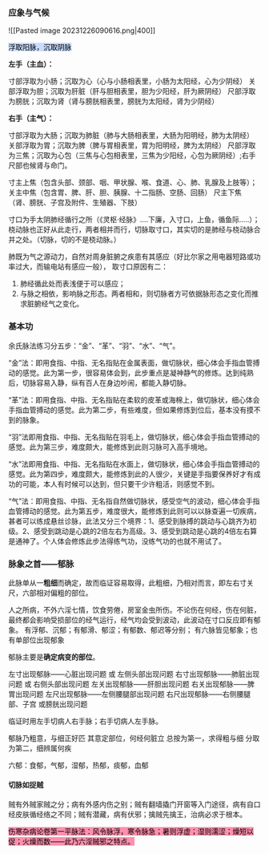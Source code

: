 ### 应象与气候
![[Pasted image 20231226090616.png|400]]

<mark style="background: #ADCCFFA6;">浮取阳脉，沉取阴脉</mark>

**左手（主血）：**

寸部浮取为小肠；沉取为心（心与小肠相表里，小肠为太阳经，心为少阴经）
关部浮取为胆；沉取为肝脏（肝与胆相表里，胆为少阳经，肝为厥阴经）
尺部浮取为膀胱；沉取为肾（肾与膀胱相表里，膀胱为太阳经，肾为少阴经）

**右手（主气）：**

寸部浮取为大肠；沉取为肺脏（肺与大肠相表里，大肠为阳明经，肺为太阴经）
关部浮取为胃；沉取为脾（脾与胃相表里，胃为阳明经，脾为太阴经）
尺部浮取为三焦；沉取为心包（三焦与心包相表里，三焦为少阳经，心包为厥阴经）;右手尺部也候肾与命门。


寸主上焦（包含头部、颈部、咽、甲状腺、喉、食道、心、肺、乳腺及上肢等）；
关主中焦（包含胃、脾、肝、胆、胰腺、十二指肠、空肠、回肠）
尺主下焦（肾、膀胱、子宫及附件、生殖器、下肢）



寸口为手太阴肺经循行之所（《灵枢·经脉》....下廉，入寸口，上鱼，循鱼际.....）；桡动脉也正好从此走行，两者相并而行，切脉取寸口，其实切的是肺经与桡动脉合并之处。（切脉，切的不是桡动脉。）

肺既为气之源动力，自然对周身脏腑之疾患有其感应（好比尔家之用电器短路或功率过大，而输电站有感应一般），
取寸口原因有二：
1. 肺经循此处而表浅便于可以感应；
2. 与脉之相依，影响脉之形态。两者相和，则切脉者方可依据脉形态之变化而推求脏腑经气之变化。


### 基本功
余氏脉法练习分五步：“金”、“革”、“羽”、“水”、“气”。

“金”法：即用食指、中指、无名指贴在金属表面，做切脉状，细心体会手指血管搏动的感觉。此为第一步，很容易体会到，此步重点是凝神静气的修炼。达到纯熟后，切脉容易入静，纵有百人在身边吵闹，都能入静切脉。

“革”法：即用食指、中指、无名指贴在柔软的皮革或海棉上，做切脉状，细心体会手指血管搏动的感觉。此为第二步，有些难度，但如果修炼到位后，基本没有摸不到的脉象。

“羽”法即用食指、中指、无名指贴在羽毛上，做切脉状，细心体会手指血管搏动的感觉。此为第三步，难度颇大，能修炼到此则习脉可入高手境地。

“水”法即用食指、中指、无名指贴在水面上，做切脉状，细心体会手指血管搏动的感觉。此为第四步，难度颇大，能修炼到此的人很少，关键是手指要保养好才有成功的可能，本人有时候可以达到，但只要干少许粗活，则感觉不到。

“气”法：即用食指、中指、无名指自然做切脉状，感受空气的波动，细心体会手指血管搏动的感觉。此为第五步，难度很大，能修炼到此则可以以脉查遍一切疾病，甚者可以练成悬丝诊脉，此法又分三个境界：1、感受到脉搏的跳动与心跳齐为初级。2、感受到跳动是心跳的2倍左右为高级。3、感受到跳动是心跳的4倍左右算是通神了。个人体会修炼此步法得练气功，没练气功的也就不用试了。


### 脉象之首——郁脉

此脉单从一**粗细**而确定，故而临证容易取得，此粗细，乃相对而言，即左右寸关尺，六部相对偏粗的部位。

人之所病，不外六淫七情，饮食劳倦，房室金虫所伤。不论伤在何经，伤在何脏，最终都会影响受损部位的经气运行，经气均会受到波动，此波动在寸口反应即有郁象。 有浮郁、沉郁；有郁滑、郁涩；有郁数、郁迟等分别； 有六脉皆见郁象；也有单部位出现郁象

郁脉主要是**确定病变的部位**。

左寸出现郁脉——心脏出现问题 或 左侧头部出现问题
右寸出现郁脉——肺脏出现问题 或 右侧头部出现问题
左关出现郁脉——肝胆出现问题
右关出现郁脉——脾胃出现问题
左尺出现郁脉——左侧腰腿部出现问题
右尺出现郁脉——右侧腰腿部、子宫 或膀胱出现问题

临证时用左手切病人右手脉；右手切病人左手脉。


郁脉乃粗意，与细正好匹
其意定部位，何经何脏立
总按为第一，求得粗与细
分取为第二，细辨属何疾


六郁：食郁，气郁，湿郁，热郁，痰郁，血郁

#### 切脉如捉贼


贼有外贼家贼之分；病有外感内伤之别；贼有翻墙撬门开窗等入门途径，病有自口经皮肤循经络之不同；贼有潜藏，病有伏邪；擒贼先擒王，治病必求于根本。


<mark style="background: #FF5582A6;">伤寒杂病论卷第一平脉法：风令脉浮，寒令脉急；暑则浮虚；湿则濡涩；燥短以促；火燥而数——此乃六淫贼邪之特点。</mark>

















